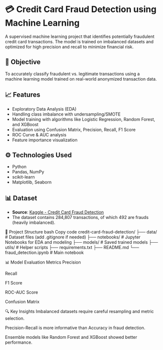# 💳 Credit Card Fraud Detection using Machine Learning

A supervised machine learning project that identifies potentially fraudulent credit card transactions. The model is trained on imbalanced datasets and optimized for high precision and recall to minimize financial risk.

## 🧠 Objective

To accurately classify fraudulent vs. legitimate transactions using a machine learning model trained on real-world anonymized transaction data.

## 📈 Features

- Exploratory Data Analysis (EDA)
- Handling class imbalance with undersampling/SMOTE
- Model training with algorithms like Logistic Regression, Random Forest, and XGBoost
- Evaluation using Confusion Matrix, Precision, Recall, F1 Score
- ROC Curve & AUC analysis
- Feature importance visualization

## ⚙️ Technologies Used

- Python
- Pandas, NumPy
- scikit-learn
- Matplotlib, Seaborn

## 📊 Dataset

- **Source**: [Kaggle - Credit Card Fraud Detection](https://www.kaggle.com/mlg-ulb/creditcardfraud)
- The dataset contains 284,807 transactions, of which 492 are frauds (heavily imbalanced).


📁 Project Structure
bash
Copy code
credit-card-fraud-detection/
├── data/                      # Dataset files (add .gitignore if needed)
├── notebooks/                 # Jupyter Notebooks for EDA and modeling
├── models/                    # Saved trained models
├── utils/                     # Helper scripts
├── requirements.txt
├── README.md
└── fraud_detection.ipynb      # Main notebook

📊 Model Evaluation Metrics
Precision

Recall

F1 Score

ROC-AUC Score

Confusion Matrix

🔍 Key Insights
Imbalanced datasets require careful resampling and metric selection.

Precision-Recall is more informative than Accuracy in fraud detection.

Ensemble models like Random Forest and XGBoost showed better performance.
